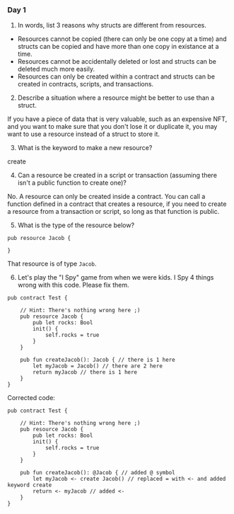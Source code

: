### Day 1

1. In words, list 3 reasons why structs are different from resources.

- Resources cannot be copied (there can only be one copy at a
  time) and structs can be copied and have more than one copy in
  existance at a time.
- Resources cannot be accidentally deleted or lost and structs
  can be deleted much more easily.
- Resources can only be created within a contract and structs can
  be created in contracts, scripts, and transactions.

2. Describe a situation where a resource might be better to use than a struct.

If you have a piece of data that is very valuable, such as an
expensive NFT, and you want to make sure that you don't lose it
or duplicate it, you may want to use a resource instead of a
struct to store it.

3. What is the keyword to make a new resource?

create

4. Can a resource be created in a script or transaction (assuming there isn't a public function to create one)?

No.  A resource can only be created inside a contract.  You can
call a function defined in a contract that creates a resource, if
you need to create a resource from a transaction or script, so
long as that function is public.

5. What is the type of the resource below?

```cadence
pub resource Jacob {

}
```

That resource is of type `Jacob`.

6. Let's play the "I Spy" game from when we were kids. I Spy 4 things wrong with this code. Please fix them.

```cadence
pub contract Test {

    // Hint: There's nothing wrong here ;)
    pub resource Jacob {
        pub let rocks: Bool
        init() {
            self.rocks = true
        }
    }

    pub fun createJacob(): Jacob { // there is 1 here
        let myJacob = Jacob() // there are 2 here
        return myJacob // there is 1 here
    }
}
```

Corrected code:

```cadence
pub contract Test {

    // Hint: There's nothing wrong here ;)
    pub resource Jacob {
        pub let rocks: Bool
        init() {
            self.rocks = true
        }
    }

    pub fun createJacob(): @Jacob { // added @ symbol
        let myJacob <- create Jacob() // replaced = with <- and added keyword create
        return <- myJacob // added <-
    }
}
```
